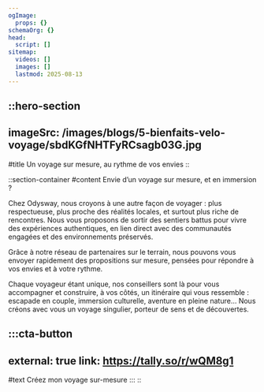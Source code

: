 ```yaml
---
ogImage:
  props: {}
schemaOrg: {}
head:
  script: []
sitemap:
  videos: []
  images: []
  lastmod: 2025-08-13
---
```


::hero-section
---
imageSrc: /images/blogs/5-bienfaits-velo-voyage/sbdKGfNHTFyRCsagb03G.jpg
---
#title
Un voyage sur mesure, au rythme de vos envies
::

::section-container
#content
Envie d’un voyage sur mesure, et en immersion ?

Chez Odysway, nous croyons à une autre façon de voyager : plus respectueuse, plus proche des réalités locales, et surtout plus riche de rencontres. Nous vous proposons de sortir des sentiers battus pour vivre des expériences authentiques, en lien direct avec des communautés engagées et des environnements préservés.

Grâce à notre réseau de partenaires sur le terrain, nous pouvons vous envoyer rapidement des propositions sur mesure, pensées pour répondre à vos envies et à votre rythme.

Chaque voyageur étant unique, nos conseillers sont là pour vous accompagner et construire, à vos côtés, un itinéraire qui vous ressemble : escapade en couple, immersion culturelle, aventure en pleine nature… Nous créons avec vous un voyage singulier, porteur de sens et de découvertes.

  :::cta-button
  ---
  external: true
  link: https://tally.so/r/wQM8g1
  ---
  #text
  Créez mon voyage sur-mesure
  :::
::

